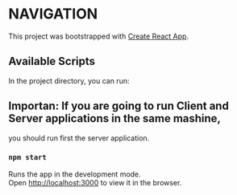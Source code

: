 # NAVIGATION

This project was bootstrapped with [Create React App](https://github.com/facebook/create-react-app).

## Available Scripts

In the project directory, you can run:

## Importan: If you are going to run Client and Server applications in the same mashine, 
you should run first the server application.

### `npm start`


Runs the app in the development mode.<br />
Open [http://localhost:3000](http://localhost:3000) to view it in the browser.
